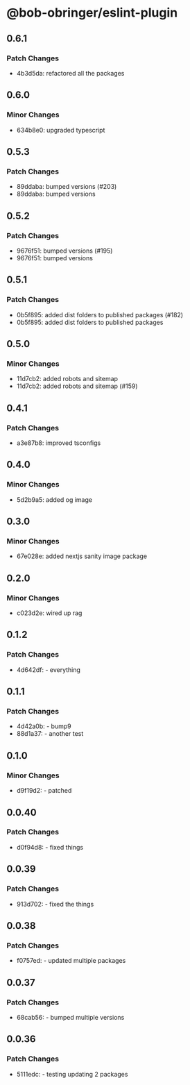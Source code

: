 # @bob-obringer/eslint-plugin

## 0.6.1

### Patch Changes

- 4b3d5da: refactored all the packages

## 0.6.0

### Minor Changes

- 634b8e0: upgraded typescript

## 0.5.3

### Patch Changes

- 89ddaba: bumped versions (#203)
- 89ddaba: bumped versions

## 0.5.2

### Patch Changes

- 9676f51: bumped versions (#195)
- 9676f51: bumped versions

## 0.5.1

### Patch Changes

- 0b5f895: added dist folders to published packages (#182)
- 0b5f895: added dist folders to published packages

## 0.5.0

### Minor Changes

- 11d7cb2: added robots and sitemap
- 11d7cb2: added robots and sitemap (#159)

## 0.4.1

### Patch Changes

- a3e87b8: improved tsconfigs

## 0.4.0

### Minor Changes

- 5d2b9a5: added og image

## 0.3.0

### Minor Changes

- 67e028e: added nextjs sanity image package

## 0.2.0

### Minor Changes

- c023d2e: wired up rag

## 0.1.2

### Patch Changes

- 4d642df: - everything

## 0.1.1

### Patch Changes

- 4d42a0b: - bump9
- 88d1a37: - another test

## 0.1.0

### Minor Changes

- d9f19d2: - patched

## 0.0.40

### Patch Changes

- d0f94d8: - fixed things

## 0.0.39

### Patch Changes

- 913d702: - fixed the things

## 0.0.38

### Patch Changes

- f0757ed: - updated multiple packages

## 0.0.37

### Patch Changes

- 68cab56: - bumped multiple versions

## 0.0.36

### Patch Changes

- 5111edc: - testing updating 2 packages
